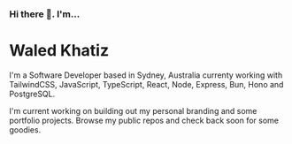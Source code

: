 ### Hi there 👋. I'm...
# Waled Khatiz
I'm a Software Developer based in Sydney, Australia currenty working with TailwindCSS, JavaScript, TypeScript, React, Node, Express, Bun, Hono and PostgreSQL.

I'm current working on building out my personal branding and some portfolio projects. Browse my public repos and check back soon for some goodies. 
